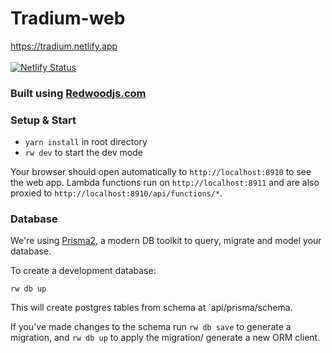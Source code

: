 # Tradium-web
https://tradium.netlify.app
<br />
<br />
[![Netlify Status](https://api.netlify.com/api/v1/badges/bdb7dce8-c836-4f08-a05f-72c2fd9d1be7/deploy-status)](https://app.netlify.com/sites/tradium/deploys)

### Built using [Redwoodjs.com](https://redwoodjs.com)


### Setup & Start

- `yarn install` in root directory
- `rw dev` to start the dev mode

Your browser should open automatically to `http://localhost:8910` to see the web app. Lambda functions run on `http://localhost:8911` and are also proxied to `http://localhost:8910/api/functions/*`.


### Database

We're using [Prisma2](https://github.com/prisma/prisma2), a modern DB toolkit to query, migrate and model your database.

To create a development database:

```terminal
rw db up
```

This will create postgres tables from schema at `api/prisma/schema.

If you've made changes to the schema run `rw db save` to generate a migration, and `rw db up` to apply the migration/ generate a new ORM client.
